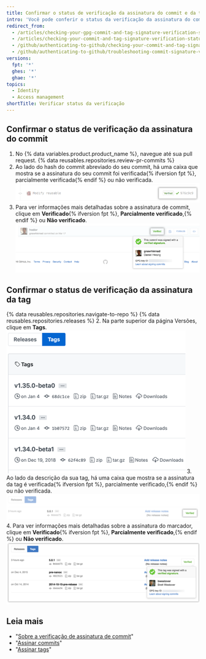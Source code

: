 ```yaml
---
title: Confirmar o status de verificação da assinatura do commit e da tag
intro: 'Você pode conferir o status da verificação da assinatura do commit e da tag no {% data variables.product.product_name %}.'
redirect_from:
  - /articles/checking-your-gpg-commit-and-tag-signature-verification-status/
  - /articles/checking-your-commit-and-tag-signature-verification-status
  - /github/authenticating-to-github/checking-your-commit-and-tag-signature-verification-status
  - /github/authenticating-to-github/troubleshooting-commit-signature-verification/checking-your-commit-and-tag-signature-verification-status
versions:
  fpt: '*'
  ghes: '*'
  ghae: '*'
topics:
  - Identity
  - Access management
shortTitle: Verificar status da verificação
---
```


## Confirmar o status de verificação da assinatura do commit

1. No {% data variables.product.product_name %}, navegue até sua pull request.
{% data reusables.repositories.review-pr-commits %}
3. Ao lado do hash do commit abreviado do seu commit, há uma caixa que mostra se a assinatura do seu commit foi verificada{% ifversion fpt %}, parcialmente verificada{% endif %} ou não verificada. ![Commit assinado](/assets/images/help/commits/gpg-signed-commit-verified-without-details.png)
4. Para ver informações mais detalhadas sobre a assinatura de commit, clique em **Verificado**{% ifversion fpt %}, **Parcialmente verificado**,{% endif %} ou **Não verificado**. ![Commit assinado verificado](/assets/images/help/commits/gpg-signed-commit_verified_details.png)

## Confirmar o status de verificação da assinatura da tag

{% data reusables.repositories.navigate-to-repo %}
{% data reusables.repositories.releases %}
2. Na parte superior da página Versões, clique em **Tags**. ![Página de tags](/assets/images/help/releases/tags-list.png)
3. Ao lado da descrição da sua tag, há uma caixa que mostra se a assinatura da tag é verificada{% ifversion fpt %}, parcialmente verificado,{% endif %} ou não verificada. ![assinatura de tag verificada](/assets/images/help/commits/gpg-signed-tag-verified.png)
4. Para ver informações mais detalhadas sobre a assinatura do marcador, clique em **Verificado**{% ifversion fpt %}, **Parcialmente verificado**,{% endif %} ou **Não verificado**. ![Tag assinada verificada](/assets/images/help/commits/gpg-signed-tag-verified-details.png)

## Leia mais

- "[Sobre a verificação de assinatura de commit](/articles/about-commit-signature-verification)"
- "[Assinar commits](/articles/signing-commits)"
- "[Assinar tags](/articles/signing-tags)"
